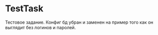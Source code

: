 # TestTask
Тестовое задание. Конфиг бд убран и заменен на пример того как он выглядит без логинов и паролей.
